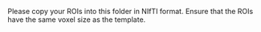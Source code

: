 Please copy your ROIs into this folder in NIfTI format.
Ensure that the ROIs have the same voxel size as the template.
